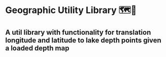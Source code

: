 # Geographic Utility Library 🗺️🧭
## A util library with functionality for translation longitude and latitude to lake depth points given a loaded depth map
